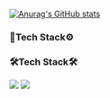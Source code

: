 

[![Anurag's GitHub stats](https://github-readme-stats.vercel.app/api?username=stevey-sy)](https://github.com/stevey-sy/github-readme-stats)

### 🔧Tech Stack⚙️
### 🛠Tech Stack🛠

<div>
    <img src="https://img.shields.io/badge/Java-007396?style=flat-square&logo=Java&logoColor=white"/></a>
    <img src="https://img.shields.io/badge/JavaScript-F7DF1E?style=flat-square&logo=JavaScript&logoColor=black"/></a>

